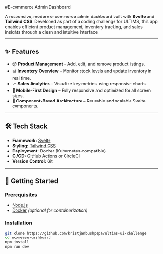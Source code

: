 #E-commerce Admin Dashboard

A responsive, modern e-commerce admin dashboard built with **Svelte** and **Tailwind CSS**. Developed as part of a coding challenge for ULTIMS, this app enables efficient product management, inventory tracking, and sales insights through a clean and intuitive interface.

---

## ✨ Features

- 📦 **Product Management** – Add, edit, and remove product listings.
- 📊 **Inventory Overview** – Monitor stock levels and update inventory in real time.
- 📈 **Sales Analytics** – Visualize key metrics using responsive charts.
- 📱 **Mobile-First Design** – Fully responsive and optimized for all screen sizes.
- 🧩 **Component-Based Architecture** – Reusable and scalable Svelte components.

---

## 🛠️ Tech Stack

- **Framework:** [Svelte](https://svelte.dev)  
- **Styling:** [Tailwind CSS](https://tailwindcss.com)  
- **Deployment:** Docker (Kubernetes-compatible)  
- **CI/CD:** GitHub Actions or CircleCI  
- **Version Control:** Git

---

## 🚀 Getting Started

### Prerequisites

- [Node.js](https://nodejs.org/)
- [Docker](https://www.docker.com/) *(optional for containerization)*

### Installation

```bash
git clone https://github.com/kristjanbushpepa/ultims-ui-challenge
cd ecomease-dashboard
npm install
npm run dev
